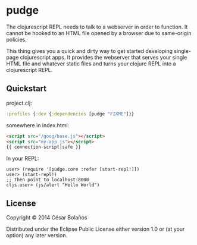 # pudge

The clojurescript REPL needs to talk to a webserver in order to function. It
cannot be hooked to an HTML file opened by a browser due to same-origin
policies.

This thing gives you a quick and dirty way to get started developing
single-page clojurescript apps. It provides the webserver that serves your
single HTML file and whatever static files and turns your clojure REPL into a
clojurescript REPL.

## Quickstart
project.clj:

```clojure
:profiles {:dev {:dependencies [pudge "FIXME"]}}
```
somewhere in index.html:
```html
<script src="/goog/base.js"></script>
<script src="my-app.js"></script>
{{ connection-script|safe }}
```
In your REPL:
```
user> (require '[pudge.core :refer [start-repl!]])
user> (start-repl!)
;; Then point to localhost:8000
cljs.user> (js/alert "Hello World")
```

## License

Copyright © 2014 César Bolaños

Distributed under the Eclipse Public License either version 1.0 or (at
your option) any later version.
